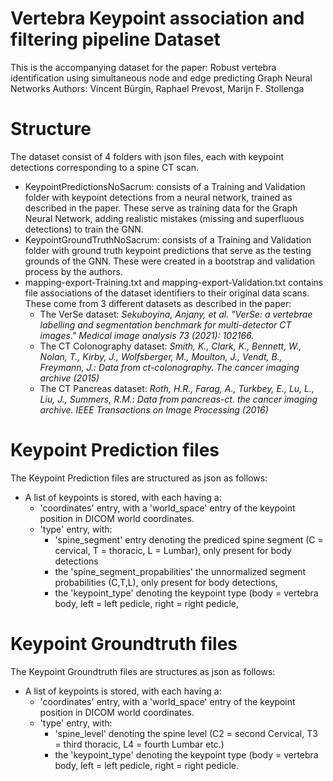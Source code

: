 Vertebra Keypoint association and filtering pipeline Dataset
============================================================

This is the accompanying dataset for the paper: 
Robust vertebra identification using simultaneous node and edge predicting Graph Neural Networks
Authors: Vincent Bürgin, Raphael Prevost, Marijn F. Stollenga

Structure
=========
The dataset consist of 4 folders with json files, each with keypoint detections corresponding to a spine CT scan.
- KeypointPredictionsNoSacrum: consists of a Training and Validation folder with keypoint detections from a neural network, trained as described in the paper.
These serve as training data for the Graph Neural Network, adding realistic mistakes (missing and superfluous detections) to train the GNN.
- KeypointGroundTruthNoSacrum: consists of a Training and Validation folder with ground truth keypoint predictions that serve as the testing grounds of the GNN. These were created in a bootstrap and validation process by the authors.
- mapping-export-Training.txt and mapping-export-Validation.txt contains file associations of the dataset identifiers to their original data scans. These come from 3 different datasets as described in the paper:
  - The VerSe dataset: _Sekuboyina, Anjany, et al. "VerSe: a vertebrae labelling and segmentation benchmark for multi-detector CT images." Medical image analysis 73 (2021): 102166._
  - The CT Colonography dataset: _Smith, K., Clark, K., Bennett, W., Nolan, T., Kirby, J., Wolfsberger, M., Moulton, J., Vendt, B., Freymann, J.: Data from ct-colonography. The cancer imaging archive (2015)_
  - The CT Pancreas dataset: _Roth, H.R., Farag, A., Turkbey, E., Lu, L., Liu, J., Summers, R.M.: Data from pancreas-ct. the cancer imaging archive. IEEE Transactions on Image Processing (2016)_

Keypoint Prediction files
=========================
The Keypoint Prediction files are structured as json as follows:
- A list of keypoints is stored, with each having a:
  - 'coordinates' entry, with a 'world_space' entry of the keypoint position in DICOM world coordinates.
  - 'type' entry, with: 
    - 'spine_segment' entry denoting the prediced spine segment (C = cervical, T = thoracic, L = Lumbar), only present for body detections
    - the 'spine_segment_propabilities' the unnormalized segment probabilities (C,T,L), only present for body detections,
    - the 'keypoint_type' denoting the keypoint type (body = vertebra body, left = left pedicle, right = right pedicle,

Keypoint Groundtruth files
==========================
The Keypoint Groundtruth files are structures as json as follows:
- A list of keypoints is stored, with each having a:
  - 'coordinates' entry, with a 'world_space' entry of the keypoint position in DICOM world coordinates.
  - 'type' entry, with:
    - 'spine_level' denoting the spine level (C2 = second Cervical, T3 = third thoracic, L4 = fourth Lumbar etc.)
    - the 'keypoint_type' denoting the keypoint type (body = vertebra body, left = left pedicle, right = right pedicle.
